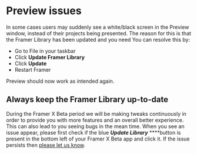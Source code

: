 # Preview issues

In some cases users may suddenly see a white/black screen in the Preview window, instead of their projects being presented. The reason for this is that the Framer Library has been updated and you need You can resolve this by:

* Go to File in your taskbar
* Click **Update Framer Library**
* Click **Update**
* Restart Framer

Preview should now work as intended again.

## Always keep the Framer Library up-to-date

During the Framer X Beta period we will be making tweaks continuously in order to provide you with more features and an overall better experience. This can also lead to you seeing bugs in the mean time. When you see an issue appear, please first check if the blue _**Update Library**_ ****button is present in the bottom left of your Framer X Beta app and click it. If the issue persists then [please let us know](https://framer.gitbook.io/framer/~/drafts/-LKfqUobSTxZvnUHGbcG/primary/introduction#getting-help-and-support).



